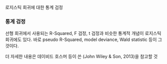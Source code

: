 로지스틱 회귀에 대한 통계 검정

### 통계 검정
선형 회귀에서 사용되는 R-Squared, F 검정, t 검정과 비슷한 통계적 개념이 로지스틱 회귀에도 있다. 바로 pseudo R-Squared, model deviance, Wald statistic 등이 그것이다.

더 자세한 내용은 데이비드 호스머 등이 쓴 <Applied Logistics Regression>(John Wiley & Son, 2013)을 참고할 것
